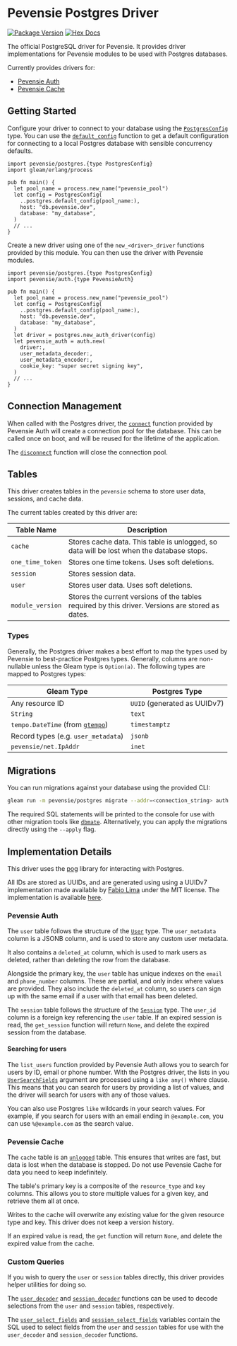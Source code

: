# Pevensie Postgres Driver

[![Package Version](https://img.shields.io/hexpm/v/pevensie_postgres)](https://hex.pm/packages/pevensie_postgres)
[![Hex Docs](https://img.shields.io/badge/hex-docs-ffaff3)](https://hexdocs.pm/pevensie_postgres/)

The official PostgreSQL driver for Pevensie. It provides driver
implementations for Pevensie modules to be used with Postgres
databases.

Currently provides drivers for:

- [Pevensie Auth](https://hexdocs.pm/pevensie/pevensie/auth.html)
- [Pevensie Cache](https://hexdocs.pm/pevensie/pevensie/cache.html)

## Getting Started

Configure your driver to connect to your database using the
[`PostgresConfig`](https://hexdocs.pm/pevensie_postgres/pevensie/postgres.html#PostgresConfig)
type. You can use the [`default_config`](https://hexdocs.pm/pevensie_postgres/pevensie/postgres.html#default_config)
function to get a default configuration for connecting to a local
Postgres database with sensible concurrency defaults.

```gleam
import pevensie/postgres.{type PostgresConfig}
import gleam/erlang/process

pub fn main() {
  let pool_name = process.new_name("pevensie_pool")
  let config = PostgresConfig(
    ..postgres.default_config(pool_name:),
    host: "db.pevensie.dev",
    database: "my_database",
  )
  // ...
}
```

Create a new driver using one of the `new_<driver>_driver` functions
provided by this module. You can then use the driver with Pevensie
modules.

```gleam
import pevensie/postgres.{type PostgresConfig}
import pevensie/auth.{type PevensieAuth}

pub fn main() {
  let pool_name = process.new_name("pevensie_pool")
  let config = PostgresConfig(
    ..postgres.default_config(pool_name:),
    host: "db.pevensie.dev",
    database: "my_database",
  )
  let driver = postgres.new_auth_driver(config)
  let pevensie_auth = auth.new(
    driver:,
    user_metadata_decoder:,
    user_metadata_encoder:,
    cookie_key: "super secret signing key",
  )
  // ...
}
```

## Connection Management

When called with the Postgres driver, the [`connect`](https://hexdocs.pm/pevensie/pevensie/auth.html#connect) function
provided by Pevensie Auth will create a connection pool for the database. This can be called
once on boot, and will be reused for the lifetime of the application.

The [`disconnect`](https://hexdocs.pm/pevensie/pevensie/auth.html#disconnect) function will close the connection pool.

## Tables

This driver creates tables in the `pevensie` schema to store user
data, sessions, and cache data.

The current tables created by this driver are:

| Table Name | Description |
| ---------- | ----------- |
| `cache` | Stores cache data. This table is unlogged, so data will be lost when the database stops. |
| `one_time_token` | Stores one time tokens. Uses soft deletions. |
| `session` | Stores session data. |
| `user` | Stores user data. Uses soft deletions. |
| `module_version` | Stores the current versions of the tables required by this driver. Versions are stored as dates. |

### Types

Generally, the Postgres driver makes a best effort to map the types
used by Pevensie to best-practice Postgres types. Generally, columns
are non-nullable unless the Gleam type is `Option(a)`. The following
types are mapped to Postgres types:

| Gleam Type | Postgres Type |
| ---------- | ------------- |
| Any resource ID | `UUID` (generated as UUIDv7) |
| `String` | `text` |
| `tempo.DateTime` (from [`gtempo`](https://hexdocs.pm/gtempo)) | `timestamptz` |
| Record types (e.g. `user_metadata`) | `jsonb` |
| `pevensie/net.IpAddr` | `inet` |

## Migrations

You can run migrations against your
database using the provided CLI:

```sh
gleam run -m pevensie/postgres migrate --addr=<connection_string> auth cache
```

The required SQL statements will be printed to the console for use with other migration
tools like [`dbmate`](https://github.com/amacneil/dbmate). Alternatively, you can
apply the migrations directly using the `--apply` flag.

## Implementation Details

This driver uses the [pog](https://github.com/lpil/pog) library for interacting
with Postgres.

All IDs are stored as UUIDs, and are generated using using a UUIDv7 implementation
made available by [Fabio Lima](https://github.com/fabiolimace) under the MIT license.
The implementation is available [here](https://gist.github.com/fabiolimace/515a0440e3e40efeb234e12644a6a346).

### Pevensie Auth

The `user` table follows the structure of the [`User`](https://hexdocs.pm/pevensie/pevensie/user.html#User)
type. The `user_metadata` column is a JSONB column, and is used to store
any custom user metadata.

It also contains a `deleted_at` column, which is used to mark users as deleted,
rather than deleting the row from the database.

Alongside the primary key, the `user` table has unique indexes on the
`email` and `phone_number` columns. These are partial, and only index
where values are provided. They also include the `deleted_at` column,
so users can sign up with the same email if a user with that email
has been deleted.

The `session` table follows the structure of the [`Session`](https://hexdocs.pm/pevensie/pevensie/session.html#Session)
type. The `user_id` column is a foreign key referencing the `user` table. If
an expired session is read, the `get_session` function will return `None`, and
delete the expired session from the database.

#### Searching for users

The `list_users` function provided by Pevensie Auth allows you to search for users
by ID, email or phone number. With the Postgres driver, the lists in you
[`UserSearchFields`](https://hexdocs.pm/pevensie/pevensie/user.html#UserSearchFields) argument are processed
using a `like any()` where clause. This means that you can search for users
by providing a list of values, and the driver will search for users with
any of those values.

You can also use Postgres `like` wildcards in your search values. For example,
if you search for users with an email ending in `@example.com`, you can use
`%@example.com` as the search value.

### Pevensie Cache

The `cache` table is an [`unlogged`](https://www.postgresql.org/docs/current/sql-createtable.html#SQL-CREATETABLE-UNLOGGED)
table. This ensures that writes are fast, but data is lost when the database
is stopped. Do not use Pevensie Cache for data you need to keep indefinitely.

The table's primary key is a composite of the `resource_type` and `key`
columns. This allows you to store multiple values for a given key, and
retrieve them all at once.

Writes to the cache will overwrite any existing value for the given
resource type and key. This driver does not keep a version history.

If an expired value is read, the `get` function will return `None`, and
delete the expired value from the cache.

### Custom Queries

If you wish to query the `user` or `session` tables directly, this driver
provides helper utilities for doing so.

The [`user_decoder`](https://hexdocs.pm/pevensie_postgres/pevensie/postgres.html#user_decoder) and
[`session_decoder`](https://hexdocs.pm/pevensie_postgres/pevensie/postgres.html#session_decoder) functions
can be used to decode selections from the `user` and `session` tables, respectively.

The [`user_select_fields`](https://hexdocs.pm/pevensie_postgres/pevensie/postgres.html#user_select_fields)
and [`session_select_fields`](https://hexdocs.pm/pevensie_postgres/pevensie/postgres.html#session_select_fields)
variables contain the SQL used to select fields from the `user` and `session`
tables for use with the `user_decoder` and `session_decoder` functions.
